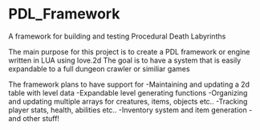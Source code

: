 # PDL_Framework

A framework for building and testing Procedural Death Labyrinths

The main purpose for this project is to create a PDL framework or engine written in LUA using love.2d
The goal is to have a system that is easily expandable to a full dungeon crawler or similiar games

The framework plans to have support for
-Maintaining and updating a 2d table with level data
-Expandable level generating functions
-Organizing and updating multiple arrays for creatures, items, objects etc..
-Tracking player stats, health, abilities etc..
-Inventory system and item generation
-and other stuff!
